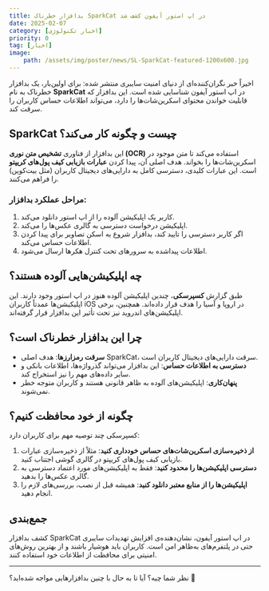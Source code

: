 ```yaml
---
title: بدافزار خطرناک SparkCat در اپ استور آیفون کشف شد  
date: 2025-02-07
category: [اخبار تکنولوژی]
priority: 0
tag: [اخبار]
image:
    path: /assets/img/poster/news/SL-SparkCat-featured-1200x600.jpg
---
```


اخیراً خبر نگران‌کننده‌ای از دنیای امنیت سایبری منتشر شده: برای اولین‌بار، یک بدافزار خطرناک به نام **SparkCat** در اپ استور آیفون شناسایی شده است. این بدافزار که قابلیت خواندن محتوای اسکرین‌شات‌ها را دارد، می‌تواند اطلاعات حساس کاربران را سرقت کند.  

## SparkCat چیست و چگونه کار می‌کند؟  
این بدافزار از فناوری **تشخیص متن نوری (OCR)** استفاده می‌کند تا متن موجود در اسکرین‌شات‌ها را بخواند. هدف اصلی آن، پیدا کردن **عبارات بازیابی کیف پول‌های کریپتو** است. این عبارات کلیدی، دسترسی کامل به دارایی‌های دیجیتال کاربران (مثل بیت‌کوین) را فراهم می‌کنند.  

### مراحل عملکرد بدافزار:  
1. کاربر یک اپلیکیشن آلوده را از اپ استور دانلود می‌کند.  
2. اپلیکیشن درخواست دسترسی به گالری عکس‌ها را می‌کند.  
3. اگر کاربر دسترسی را تایید کند، بدافزار شروع به اسکن تصاویر برای پیدا کردن اطلاعات حساس می‌کند.  
4. اطلاعات پیدا‌شده به سرورهای تحت کنترل هکرها ارسال می‌شود.  

## چه اپلیکیشن‌هایی آلوده هستند؟  
طبق گزارش **کسپرسکی**، چندین اپلیکیشن آلوده هنوز در اپ استور وجود دارند. این اپلیکیشن‌ها عمدتاً کاربران iOS در اروپا و آسیا را هدف قرار داده‌اند. همچنین، برخی اپلیکیشن‌های اندروید نیز تحت تأثیر این بدافزار قرار گرفته‌اند.  

## چرا این بدافزار خطرناک است؟  
- **سرقت رمزارزها**: هدف اصلی SparkCat، سرقت دارایی‌های دیجیتال کاربران است.  
- **دسترسی به اطلاعات حساس**: این بدافزار می‌تواند گذرواژه‌ها، اطلاعات بانکی و سایر داده‌های مهم را نیز استخراج کند.  
- **پنهان‌کاری**: اپلیکیشن‌های آلوده به ظاهر قانونی هستند و کاربران متوجه خطر نمی‌شوند.  

## چگونه از خود محافظت کنیم؟  
کسپرسکی چند توصیه مهم برای کاربران دارد:  
1. **از ذخیره‌سازی اسکرین‌شات‌های حساس خودداری کنید**: مثلاً از ذخیره‌سازی عبارات بازیابی کیف پول‌های کریپتو در گالری گوشی اجتناب کنید.  
2. **دسترسی اپلیکیشن‌ها را محدود کنید**: فقط به اپلیکیشن‌های مورد اعتماد دسترسی به گالری عکس‌ها را بدهید.  
3. **اپلیکیشن‌ها را از منابع معتبر دانلود کنید**: همیشه قبل از نصب، بررسی‌های لازم را انجام دهید.  

## جمع‌بندی  
کشف بدافزار SparkCat در اپ استور آیفون، نشان‌دهنده‌ی افزایش تهدیدات سایبری حتی در پلتفرم‌های به‌ظاهر امن است. کاربران باید هوشیار باشند و از بهترین روش‌های امنیتی برای محافظت از اطلاعات خود استفاده کنند.  

---  
نظر شما چیه؟ آیا تا به حال با چنین بدافزارهایی مواجه شده‌اید؟ 🤔